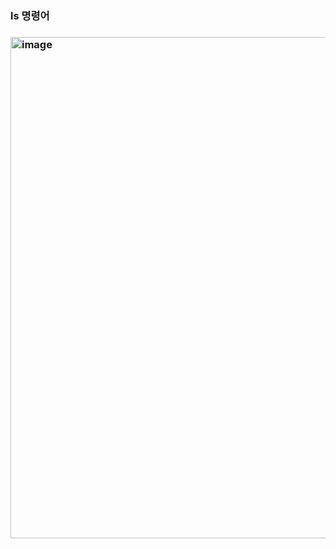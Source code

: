 <h3>ls 명령어<H3>
<img width="802" alt="image" src="https://github.com/Sossoh/SystemPgm/assets/128332587/3c54cdd6-75a1-47ff-8e26-d72669d31cb5">

